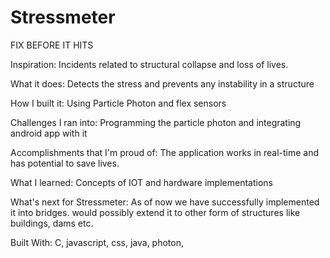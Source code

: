 # Stressmeter

FIX BEFORE IT HITS

Inspiration:
Incidents related to structural collapse and loss of lives.

What it does:
Detects the stress and prevents any instability in a structure

How I built it:
Using Particle Photon and flex sensors

Challenges I ran into:
Programming the particle photon and integrating android app with it

Accomplishments that I'm proud of:
The application works in real-time and has potential to save lives.

What I learned:
Concepts of IOT and hardware implementations

What's next for Stressmeter:
As of now we have successfully implemented it into bridges. would possibly extend it to other form of structures like buildings, dams etc.

Built With:
C,
javascript,
css,
java,
photon,
